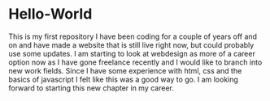 # Hello-World
This is my first repository
I have been coding for a couple of years off and on and have made a website that is still live right now, but could probably use some updates.  I am starting to look at webdesign as more of a career option now as I have gone freelance recently and I would like to branch into new work fields.  Since I have some experience with html, css and the basics of javascript I felt like this was a good way to go.  I am looking forward to starting this new chapter in my career.
